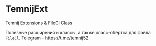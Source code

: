 # TemnijExt
Temnij Extensions &amp; FileCl Class

Полезные расширения и классы, а также класс-обёртка для файла `FileCl`. 
Telegram - https://t.me/temnij52
